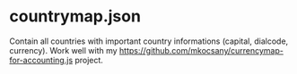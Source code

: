 # countrymap.json

Contain all countries with important country informations (capital, dialcode, currency). Work well with my https://github.com/mkocsany/currencymap-for-accounting.js project.

